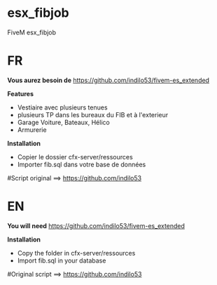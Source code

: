 # esx_fibjob
FiveM esx_fibjob

# FR
**Vous aurez besoin de**
https://github.com/indilo53/fivem-es_extended

**Features**
 * Vestiaire avec plusieurs tenues
 * plusieurs TP dans les bureaux du FIB et à l'exterieur
 * Garage Voiture, Bateaux, Hélico
 * Armurerie

**Installation**
 * Copier le dossier cfx-server/ressources
 * Importer fib.sql dans votre base de données

#Script original ==> https://github.com/indilo53

# EN
**You will need**
https://github.com/indilo53/fivem-es_extended

**Installation**
 * Copy the folder in cfx-server/ressources
 * Import fib.sql in your database

#Original script ==> https://github.com/indilo53
